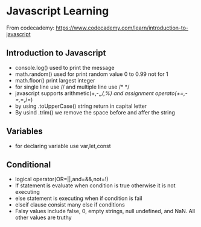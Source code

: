 # Javascript Learning

From codecademy: https://www.codecademy.com/learn/introduction-to-javascript

## Introduction to Javascript
- console.log() used to print the message
- math.random() used for print random value 0 to 0.99 not for 1
- math.floor() print largest integer
- for single line use // and multiple line use /* */
- javascript supports arithmetic(+,-,*,/,%) and assignment operato(+=,-=,*=,/=)
- by using .toUpperCase() string return in capital letter
- By usind .trim() we remove the space before and affer the string
## Variables
- for declaring variable use var,let,const
## Conditional
- logical operator(OR=||,and=&&,not=!)
- If statement is evaluate when condition is true otherwise it is not executing 
- else statement is executing when if condition is fail
- elseif clause consist many else if conditions 
- Falsy values include false, 0, empty strings, null undefined, and NaN. All other values are truthy


